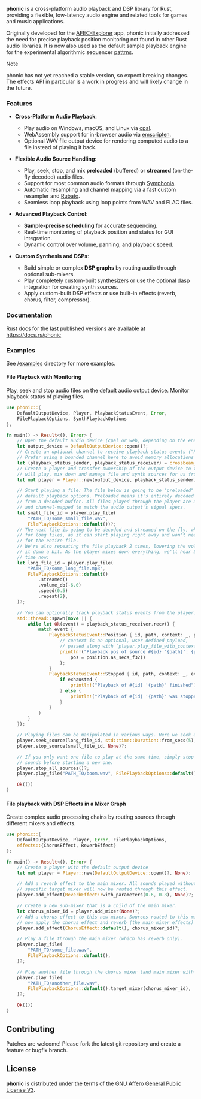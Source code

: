 **phonic** is a cross-platform audio playback and DSP library for Rust, providing a flexible, low-latency audio engine and related tools for games and music applications.

Originally developed for the [AFEC-Explorer](https://github.com/emuell/AFEC-Explorer) app, phonic initially addressed the need for precise playback position monitoring not found in other Rust audio libraries. It is now also used as the default sample playback engine for the experimental algorithmic sequencer [pattrns](https://github.com/renoise/pattrns).

> [!NOTE] 
> phonic has not yet reached a stable version, so expect breaking changes. The effects API in particular is a work in progress and will likely change in the future.


### Features

- **Cross-Platform Audio Playback**:
  - Play audio on Windows, macOS, and Linux via [cpal](https://github.com/RustAudio/cpal).
  - WebAssembly support for in-browser audio via [emscripten](https://emscripten.org/).
  - Optional WAV file output device for rendering computed audio to a file instead of playing it back.

- **Flexible Audio Source Handling**:
  - Play, seek, stop, and mix **preloaded** (buffered) or **streamed** (on-the-fly decoded) audio files.
  - Support for most common audio formats through [Symphonia](https://github.com/pdeljanov/Symphonia).
  - Automatic resampling and channel mapping via a fast custom resampler and [Rubato](https://github.com/HEnquist/rubato).
  - Seamless loop playback using loop points from WAV and FLAC files.

- **Advanced Playback Control**:
  - **Sample-precise scheduling** for accurate sequencing.
  - Real-time monitoring of playback position and status for GUI integration.
  - Dynamic control over volume, panning, and playback speed.

- **Custom Synthesis and DSPs**:
  - Build simple or complex **DSP graphs** by routing audio through optional sub-mixers.
  - Play completely custom-built synthesizers or use the optional [dasp](https://github.com/RustAudio/dasp) integration for creating synth sources.
  - Apply custom-built DSP effects or use built-in effects (reverb, chorus, filter, compressor).


### Documentation

Rust docs for the last published versions are available at <https://docs.rs/phonic>


### Examples

See [/examples](https://github.com/emuell/phonic/tree/master/examples) directory for more examples.


#### File Playback with Monitoring

Play, seek and stop audio files on the default audio output device.
Monitor playback status of playing files.

```rust no_run
use phonic::{
    DefaultOutputDevice, Player, PlaybackStatusEvent, Error, 
    FilePlaybackOptions, SynthPlaybackOptions
};

fn main() -> Result<(), Error> {
    // Open the default audio device (cpal or web, depending on the enabled output feature)
    let output_device = DefaultOutputDevice::open()?;
    // Create an optional channel to receive playback status events ("Position", "Stopped")
    // Prefer using a bounded channel here to avoid memory allocations in the audio thread.
    let (playback_status_sender, playback_status_receiver) = crossbeam_channel::bounded(32);
    // Create a player and transfer ownership of the output device to the player. The player
    // will play, mix down and manage file and synth sources for us from here.
    let mut player = Player::new(output_device, playback_status_sender);

    // Start playing a file: The file below is going to be "preloaded" because it uses the 
    // default playback options. Preloaded means it's entirely decoded first, then played back
    // from a decoded buffer. All files played through the player are automatically resampled
    // and channel-mapped to match the audio output's signal specs.
    let small_file_id = player.play_file(
        "PATH_TO/some_small_file.wav",
        FilePlaybackOptions::default())?;
    // The next file is going to be decoded and streamed on the fly, which is especially handy
    // for long files, as it can start playing right away and won't need to allocate memory 
    // for the entire file. 
    // We're also repeating the file playback 2 times, lowering the volume and are pitching
    // it down a bit. As the player mixes down everything, we'll hear both files at the same 
    // time now:
    let long_file_id = player.play_file(
        "PATH_TO/some_long_file.mp3",
        FilePlaybackOptions::default()
            .streamed()
            .volume_db(-6.0)
            .speed(0.5)
            .repeat(2),
    )?;

    // You can optionally track playback status events from the player:
    std::thread::spawn(move || {
        while let Ok(event) = playback_status_receiver.recv() {
            match event {
                PlaybackStatusEvent::Position { id, path, context: _, position } => {
                    // context is an optional, user defined payload,
                    // passed along with `player.play_file_with_context` 
                    println!("Playback pos of source #{id} '{path}': {pos}",
                        pos = position.as_secs_f32()
                    );
                }
                PlaybackStatusEvent::Stopped { id, path, context: _, exhausted, } => {
                    if exhausted {
                        println!("Playback of #{id} '{path}' finished");
                    } else {
                        println!("Playback of #{id} '{path}' was stopped");
                    }
                }
            }
        }
    });

    // Playing files can be manipulated in various ways. Here we seek and stop a file:
    player.seek_source(long_file_id, std::time::Duration::from_secs(5), None)?;
    player.stop_source(small_file_id, None)?;

    // If you only want one file to play at the same time, simply stop all playing
    // sounds before starting a new one:
    player.stop_all_sources()?;
    player.play_file("PATH_TO/boom.wav", FilePlaybackOptions::default())?;

    Ok(())
}
```

#### File playback with DSP Effects in a Mixer Graph

Create complex audio processing chains by routing sources through different mixers and effects.

```rust no_run
use phonic::{
    DefaultOutputDevice, Player, Error, FilePlaybackOptions, 
    effects::{ChorusEffect, ReverbEffect}
};

fn main() -> Result<(), Error> {
    // Create a player with the default output device
    let mut player = Player::new(DefaultOutputDevice::open()?, None);

    // Add a reverb effect to the main mixer. All sounds played without a
    // specific target mixer will now be routed through this effect.
    player.add_effect(ReverbEffect::with_parameters(0.6, 0.8), None)?;

    // Create a new sub-mixer that is a child of the main mixer.
    let chorus_mixer_id = player.add_mixer(None)?;
    // Add a chorus effect to this new mixer. Sources routed to this mixer will
    // now apply the chorus effect and reverb (the main mixer effects) 
    player.add_effect(ChorusEffect::default(), chorus_mixer_id)?;

    // Play a file through the main mixer (which has reverb only).
    player.play_file(
        "PATH_TO/some_file.wav",
        FilePlaybackOptions::default(),
    )?;

    // Play another file through the chorus mixer (and main mixer with the reverb FX).
    player.play_file(
        "PATH_TO/another_file.wav",
        FilePlaybackOptions::default().target_mixer(chorus_mixer_id),
    )?;

    Ok(())
}
```

## Contributing

Patches are welcome! Please fork the latest git repository and create a feature or bugfix branch.


## License

**phonic** is distributed under the terms of the [GNU Affero General Public License V3](https://www.gnu.org/licenses/agpl-3.0.html).
